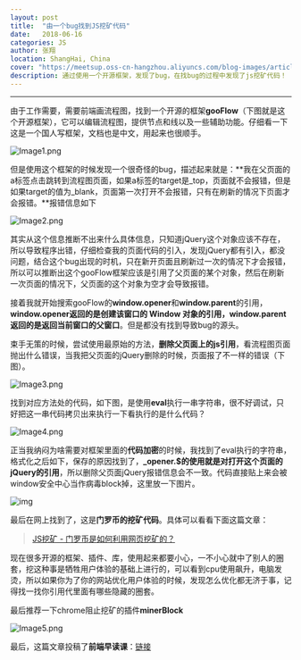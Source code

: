 ```yaml
---
layout: post
title:  "由一个bug找到JS挖矿代码"
date:   2018-06-16
categories: JS
author: 张翔
location: ShangHai, China
cover: "https://meetsup.oss-cn-hangzhou.aliyuncs.com/blog-images/article23/miner-block.jpg"
description: 通过使用一个开源框架，发现了bug，在找bug的过程中发现了js挖矿代码！
---
```

---
由于工作需要，需要前端画流程图，找到一个开源的框架**gooFlow**（下图就是这个开源框架），它可以编辑流程图，提供节点和线以及一些辅助功能。仔细看一下这是一个国人写框架，文档也是中文，用起来也很顺手。

![Image1.png](https://meetsup.oss-cn-hangzhou.aliyuncs.com/blog-images/article23/Image1.png)

但是使用这个框架的时候发现一个很奇怪的bug，描述起来就是：**我在父页面的a标签点击跳转到流程图页面，如果a标签的target是_top，页面就不会报错，但是如果target的值为_blank，页面第一次打开不会报错，只有在刷新的情况下页面才会报错。**报错信息如下

![Image2.png](https://meetsup.oss-cn-hangzhou.aliyuncs.com/blog-images/article23/Image2.png)

其实从这个信息推断不出来什么具体信息，只知道jQuery这个对象应该不存在，所以导致程序出错，仔细检查我的页面代码的引入，发现jQuery都有引入，都没问题，结合这个bug出现的时机，只在新开页面且刷新过一次的情况下才会报错，所以可以推断出这个gooFlow框架应该是引用了父页面的某个对象，然后在刷新一次页面的情况下，父页面的这个对象为空才会导致报错。

接着我就开始搜索gooFlow的**window.opener**和**window.parent**的引用，**window.opener返回的是创建该窗口的 Window 对象的引用，window.parent返回的是返回当前窗口的父窗口**。但是都没有找到导致bug的源头。

束手无策的时候，尝试使用最原始的方法，**删除父页面上的js引用**，看流程图页面抛出什么错误，当我把父页面的jQuery删除的时候，页面报了不一样的错误（下图）。

![Image3.png](https://meetsup.oss-cn-hangzhou.aliyuncs.com/blog-images/article23/Image3.png)

找到对应方法处的代码，如下图，是使用**eval**执行一串字符串，很不好调试，只好把这一串代码拷贝出来执行一下看执行的是什么代码？

![Image4.png](https://meetsup.oss-cn-hangzhou.aliyuncs.com/blog-images/article23/Image4.png)

正当我纳闷为啥需要对框架里面的**代码加密**的时候，我找到了eval执行的字符串，格式化之后如下，保存的原因找到了，**_opener.$**的使用就是对**打开这个页面的jQuery的引用**，所以删除父页面jQuery报错信息会不一致。代码直接贴上来会被window安全中心当作病毒block掉，这里放一下图片。

![img](http://zxblog.oss-cn-hangzhou.aliyuncs.com/20190925/code.png)

最后在网上找到了，这是**门罗币的挖矿代码**。具体可以看看下面这篇文章：

> [JS挖矿 - 门罗币是如何利用网页挖矿的？](http://liujinkai.com/2017/10/28/js-miner/)

现在很多开源的框架、插件、库，使用起来都要小心，一不小心就中了别人的圈套，挖这种事是牺牲用户体验的基础上进行的，可以看到cpu使用飙升，电脑发烫，所以如果你为了你的网站优化用户体验的时候，发现怎么优化都无济于事，记得找一找你引用代里面有哪些隐藏的圈套。


最后推荐一下chrome阻止挖矿的插件**minerBlock**

![Image5.png](https://meetsup.oss-cn-hangzhou.aliyuncs.com/blog-images/article23/Image5.png)

最后，这篇文章投稿了**前端早读课**：[链接](https://mp.weixin.qq.com/s/fLGaVR-F8hFtZmHMFaNB4A)